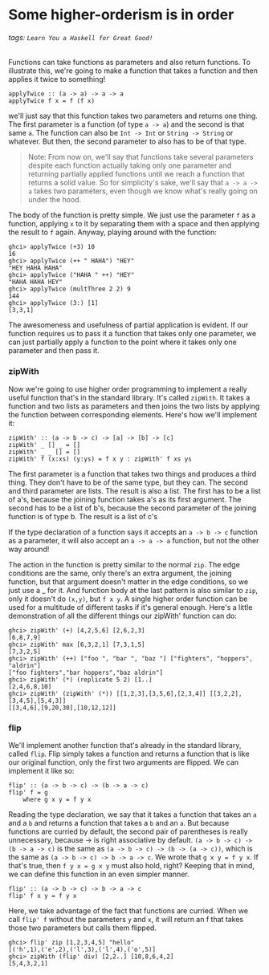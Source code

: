# Some higher-orderism is in order
###### tags: `Learn You a Haskell for Great Good!`

Functions can take functions as parameters and also return functions. To illustrate this, we're going to make a function that takes a function and then applies it twice to something!
```haskell=
applyTwice :: (a -> a) -> a -> a  
applyTwice f x = f (f x)  
```

we'll just say that this function takes two parameters and returns one thing. The first parameter is a function (of type `a -> a`) and the second is that same `a`. The function can also be `Int -> Int` or `String -> String` or whatever. But then, the second parameter to also has to be of that type.

> Note: From now on, we'll say that functions take several parameters despite each function actually taking only one parameter and returning partially applied functions until we reach a function that returns a solid value. So for simplicity's sake, we'll say that `a -> a -> a` takes two parameters, even though we know what's really going on under the hood.

The body of the function is pretty simple. We just use the parameter `f` as a function, applying `x` to it by separating them with a space and then applying the result to `f` again. Anyway, playing around with the function:
```haskell=
ghci> applyTwice (+3) 10  
16  
ghci> applyTwice (++ " HAHA") "HEY"  
"HEY HAHA HAHA"  
ghci> applyTwice ("HAHA " ++) "HEY"  
"HAHA HAHA HEY"  
ghci> applyTwice (multThree 2 2) 9  
144  
ghci> applyTwice (3:) [1]  
[3,3,1] 
```
The awesomeness and usefulness of partial application is evident. If our function requires us to pass it a function that takes only one parameter, we can just partially apply a function to the point where it takes only one parameter and then pass it.

### zipWith
Now we're going to use higher order programming to implement a really useful function that's in the standard library. It's called `zipWith`. It takes a function and two lists as parameters and then joins the two lists by applying the function between corresponding elements. Here's how we'll implement it:

```haskell=
zipWith' :: (a -> b -> c) -> [a] -> [b] -> [c]  
zipWith' _ [] _ = []  
zipWith' _ _ [] = []  
zipWith' f (x:xs) (y:ys) = f x y : zipWith' f xs ys  
```

The first parameter is a function that takes two things and produces a third thing. They don't have to be of the same type, but they can. The second and third parameter are lists. The result is also a list. The first has to be a list of a's, because the joining function takes a's as its first argument. The second has to be a list of b's, because the second parameter of the joining function is of type b. The result is a list of c's

If the type declaration of a function says it accepts an `a -> b -> c` function as a parameter, it will also accept an `a -> a -> a` function, but not the other way around!

The action in the function is pretty similar to the normal `zip`. The edge conditions are the same, only there's an extra argument, the joining function, but that argument doesn't matter in the edge conditions, so we just use a _ for it. And function body at the last pattern is also similar to `zip`, only it doesn't do `(x,y)`, but `f x y`. A single higher order function can be used for a multitude of different tasks if it's general enough. Here's a little demonstration of all the different things our zipWith' function can do:
```haskell=
ghci> zipWith' (+) [4,2,5,6] [2,6,2,3]  
[6,8,7,9]  
ghci> zipWith' max [6,3,2,1] [7,3,1,5]  
[7,3,2,5]  
ghci> zipWith' (++) ["foo ", "bar ", "baz "] ["fighters", "hoppers", "aldrin"]  
["foo fighters","bar hoppers","baz aldrin"]  
ghci> zipWith' (*) (replicate 5 2) [1..]  
[2,4,6,8,10]  
ghci> zipWith' (zipWith' (*)) [[1,2,3],[3,5,6],[2,3,4]] [[3,2,2],[3,4,5],[5,4,3]]  
[[3,4,6],[9,20,30],[10,12,12]]  
```

### flip
We'll implement another function that's already in the standard library, called `flip`. Flip simply takes a function and returns a function that is like our original function, only the first two arguments are flipped. We can implement it like so:

```haskell=
flip' :: (a -> b -> c) -> (b -> a -> c)  
flip' f = g  
    where g x y = f y x  
```

Reading the type declaration, we say that it takes a function that takes an `a` and a `b` and returns a function that takes a `b` and an `a`. But because functions are curried by default, the second pair of parentheses is really unnecessary, because -> is right associative by default. `(a -> b -> c) -> (b -> a -> c)` is the same as `(a -> b -> c) -> (b -> (a -> c))`, which is the same as `(a -> b -> c) -> b -> a -> c`. We wrote that `g x y = f y x`. If that's true, then `f y x = g x y` must also hold, right? Keeping that in mind, we can define this function in an even simpler manner.
```haskell=
flip' :: (a -> b -> c) -> b -> a -> c  
flip' f x y = f y x
```

Here, we take advantage of the fact that functions are curried. When we call `flip' f` without the parameters `y` and `x`, it will return an f that takes those two parameters but calls them flipped. 
```haskell=
ghci> flip' zip [1,2,3,4,5] "hello"  
[('h',1),('e',2),('l',3),('l',4),('o',5)]  
ghci> zipWith (flip' div) [2,2..] [10,8,6,4,2]  
[5,4,3,2,1]  
```